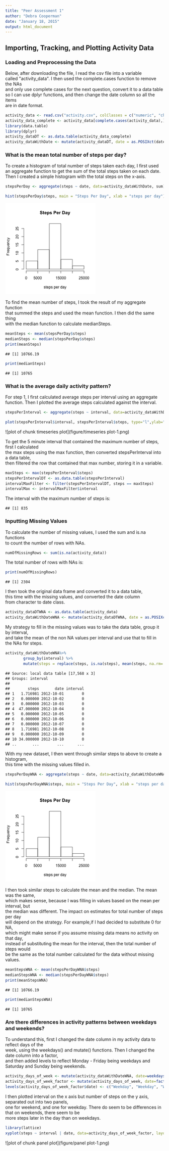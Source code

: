 ```yaml
---
title: "Peer Assessment 1"
author: "Debra Cooperman"
date: "January 18, 2015"
output: html_document
---
```


## Importing, Tracking, and Plotting Activity Data ##

### Loading and Preprocessing the Data ###

Below, after downloading the file, I read the csv file into a variable    
called "activity_data". I then used the complete.cases function to remove the NAs  
and only use complete cases for the next question, convert it to a data table    
so I can use dplyr functions, and then change the date column so all the items    
are in date format.  



```r
activity_data <- read.csv("activity.csv", colClasses = c("numeric", "character", "numeric"))
activity_data_complete <- activity_data[complete.cases(activity_data),]
library(data.table)
library(dplyr)
activity_dataDT <- as.data.table(activity_data_complete)
activity_dataWithDate <- mutate(activity_dataDT, date = as.POSIXct(date, format = "%Y-%m-%d"))
```
### What is the mean total number of steps per day? ###

To create a histogram of total number of steps taken each day, I first used   
an aggregate function to get the sum of the total steps taken on each date.   
Then I created a simple histogram with the total steps on the x-axis.  


```r
stepsPerDay <- aggregate(steps ~ date, data=activity_dataWithDate, sum)
```

```r
hist(stepsPerDay$steps, main = "Steps Per Day", xlab = "steps per day")
```

![plot of chunk NAhistogram](figure/NAhistogram-1.png) 
  
To find the mean number of steps, I took the result of my aggregate function  
that summed the steps and used the mean function. I then did the same thing  
with the median function to calculate medianSteps.


```r
meanSteps <- mean(stepsPerDay$steps)
medianSteps <- median(stepsPerDay$steps)
print(meanSteps)
```

```
## [1] 10766.19
```

```r
print(medianSteps)
```

```
## [1] 10765
```
### What is the average daily activity pattern? ###

For step 1, I first calculated average steps per interval using an aggregate  
function. Then I plotted the average steps calculated against the interval. 


```r
stepsPerInterval <- aggregate(steps ~ interval, data=activity_dataWithDate, mean)
```

```r
plot(stepsPerInterval$interval, stepsPerInterval$steps, type="l",ylab="avg number of steps", xlab="5 minute interval")
```

![plot of chunk timeseries plot](figure/timeseries plot-1.png) 
  
To get the 5 minute interval that contained the maximum number of steps, first I calculated    
the max steps using the max function, then converted stepsPerInterval into a data table,  
then filtered the row that contained that max number, storing it in a variable.  


```r
maxSteps <- max(stepsPerInterval$steps)
stepsPerIntervalDT <- as.data.table(stepsPerInterval)
intervalMaxFilter <- filter(stepsPerIntervalDT, steps == maxSteps)
intervalMax <- intervalMaxFilter$interval
```

The interval with the maximum number of steps is:  


```
## [1] 835
```

### Inputting Missing Values ###

To calculate the number of missing values, I used the sum and is.na functions  
to count the number of rows with NAs. 


```r
numOfMissingRows <- sum(is.na(activity_data))
```

The total number of rows with NAs is:  


```r
print(numOfMissingRows)
```

```
## [1] 2304
```

I then took the original data frame and converted it to a data table,  
this time with the missing values, and converted the date column  
from character to date class. 


```r
activity_dataDTWNA <- as.data.table(activity_data)
activity_dataWithDateWNA <- mutate(activity_dataDTWNA, date = as.POSIXct(date, format = "%Y-%m-%d"))
```

My strategy to fill in the missing values was to take the data table, group it by interval,  
and take the mean of the non NA values per interval and use that to fill in the NAs for steps.  



```r
activity_dataWithDateWNA%>% 
        group_by(interval) %>%
        mutate(steps = replace(steps, is.na(steps), mean(steps, na.rm= TRUE)))
```

```
## Source: local data table [17,568 x 3]
## Groups: interval
## 
##        steps       date interval
## 1   1.716981 2012-10-01        0
## 2   0.000000 2012-10-02        0
## 3   0.000000 2012-10-03        0
## 4  47.000000 2012-10-04        0
## 5   0.000000 2012-10-05        0
## 6   0.000000 2012-10-06        0
## 7   0.000000 2012-10-07        0
## 8   1.716981 2012-10-08        0
## 9   0.000000 2012-10-09        0
## 10 34.000000 2012-10-10        0
## ..       ...        ...      ...
```

With my new dataset, I then went through similar steps to above to create a histogram,  
this time with the missing values filled in. 


```r
stepsPerDayWNA <- aggregate(steps ~ date, data=activity_dataWithDateWNA, sum)
```


```r
hist(stepsPerDayWNA$steps, main = "Steps Per Day", xlab = "steps per day")
```

![plot of chunk histogram](figure/histogram-1.png) 

I then took similar steps to calculate the mean and the median. The mean was the same,  
which makes sense, because I was filling in values based on the mean per interval, but  
the median was different. The impact on estimates for total number of steps per day  
will depend on the strategy. For example,if I had decided to substitute 0 for NA,  
which might make sense if you assume missing data means no activity on that day,  
instead of substituting the mean for the interval, then the total number of steps would  
be the same as the total number calculated for the data without missing values.    


```r
meanStepsWNA <- mean(stepsPerDayWNA$steps)
medianStepsWNA <- median(stepsPerDayWNA$steps)
print(meanStepsWNA)
```

```
## [1] 10766.19
```

```r
print(medianStepsWNA)
```

```
## [1] 10765
```
### Are there differences in activity patterns between weekdays and weekends? ###

To understand this, first I changed the date column in my activity data to reflect days of the  
week, using the weekdays() and mutate() functions. Then I changed the date column into a factor,  
and then added levels to  reflect Monday - Friday being weekdays and Saturday and Sunday being weekends.  


```r
activity_days_of_week <- mutate(activity_dataWithDateWNA, date=weekdays(date))
activity_days_of_week_factor <- mutate(activity_days_of_week, date=factor(date))
levels(activity_days_of_week_factor$date) <- c("Weekday", "Weekday", "Weekend", "Weekend", "Weekday", "Weekday", "Weekday")
```

I then plotted interval on the x axis but number of steps on the y axis, separated out into two panels,  
one for weekend, and one for weekday. There do seem to be differences in that on weekends, there seem to be  
more steps later in the day than on weekdays.  


```r
library(lattice)
xyplot(steps ~ interval | date, data=activity_days_of_week_factor, layout = c(1, 2), type = "l")
```

![plot of chunk panel plot](figure/panel plot-1.png) 




